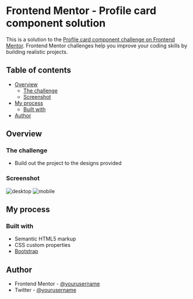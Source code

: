 # Frontend Mentor - Profile card component solution

This is a solution to the [Profile card component challenge on Frontend Mentor](https://www.frontendmentor.io/challenges/profile-card-component-cfArpWshJ). Frontend Mentor challenges help you improve your coding skills by building realistic projects. 

## Table of contents

- [Overview](#overview)
  - [The challenge](#the-challenge)
  - [Screenshot](#screenshot)
- [My process](#my-process)
  - [Built with](#built-with)
- [Author](#author)

## Overview

### The challenge

- Build out the project to the designs provided

### Screenshot

![desktop](https://i.postimg.cc/rp7rqJJK/desktop.png)
![mobile](https://i.postimg.cc/tTPVJxSD/mobile.png)

## My process

### Built with

- Semantic HTML5 markup
- CSS custom properties
- [Bootstrap](https://getbootstrap.com/)

## Author

- Frontend Mentor - [@yourusername](https://www.frontendmentor.io/profile/enzo2805)
- Twitter - [@yourusername](https://twitter.com/Maxl_Rodriguez)